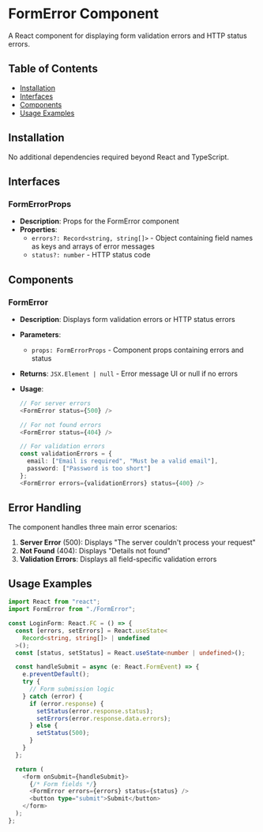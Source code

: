 # FormError Component

A React component for displaying form validation errors and HTTP status errors.

## Table of Contents

- [Installation](#installation)
- [Interfaces](#interfaces)
- [Components](#components)
- [Usage Examples](#usage-examples)

## Installation

No additional dependencies required beyond React and TypeScript.

## Interfaces

### FormErrorProps

- **Description**: Props for the FormError component
- **Properties**:
  - `errors?: Record<string, string[]>` - Object containing field names as keys and arrays of error messages
  - `status?: number` - HTTP status code

## Components

### FormError

- **Description**: Displays form validation errors or HTTP status errors
- **Parameters**:
  - `props: FormErrorProps` - Component props containing errors and status
- **Returns**: `JSX.Element | null` - Error message UI or null if no errors
- **Usage**:

  ```typescript
  // For server errors
  <FormError status={500} />

  // For not found errors
  <FormError status={404} />

  // For validation errors
  const validationErrors = {
    email: ["Email is required", "Must be a valid email"],
    password: ["Password is too short"]
  };
  <FormError errors={validationErrors} status={400} />
  ```

## Error Handling

The component handles three main error scenarios:

1. **Server Error** (500): Displays "The server couldn't process your request"
2. **Not Found** (404): Displays "Details not found"
3. **Validation Errors**: Displays all field-specific validation errors

## Usage Examples

```typescript
import React from "react";
import FormError from "./FormError";

const LoginForm: React.FC = () => {
  const [errors, setErrors] = React.useState<
    Record<string, string[]> | undefined
  >();
  const [status, setStatus] = React.useState<number | undefined>();

  const handleSubmit = async (e: React.FormEvent) => {
    e.preventDefault();
    try {
      // Form submission logic
    } catch (error) {
      if (error.response) {
        setStatus(error.response.status);
        setErrors(error.response.data.errors);
      } else {
        setStatus(500);
      }
    }
  };

  return (
    <form onSubmit={handleSubmit}>
      {/* Form fields */}
      <FormError errors={errors} status={status} />
      <button type="submit">Submit</button>
    </form>
  );
};
```
